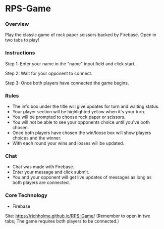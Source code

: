 # RPS-Game

### Overview
Play the classic game of rock paper scissors backed by Firebase. Open in two tabs to play!

### Instructions
Step 1:
Enter your name in the "name" input field and click start. 

Step 2:
Wait for your opponent to connect.

Step 3:
Once both players have connected the game begins.

### Rules
- The info box under the title will give updates for turn and waiting status.
- Your player section will be highlighted yellow when it's your turn.
- You will be prompted to choose rock paper or scissors.
- You will not be able to see your opponents choice until you've both chosen.
- Once both players have chosen the win/loose box will show players choices and the winner. 
- With each round your wins and losses will be updated.

### Chat
- Chat was made with Firebase.
- Enter your message and click submit.
- You and your opponent will get live updates of messages as long as both players are connected.

### Core Technology
- Firebase

Site: https://richholme.github.io/RPS-Game/ (Remember to open in two tabs; The game requires both players to be connected.)